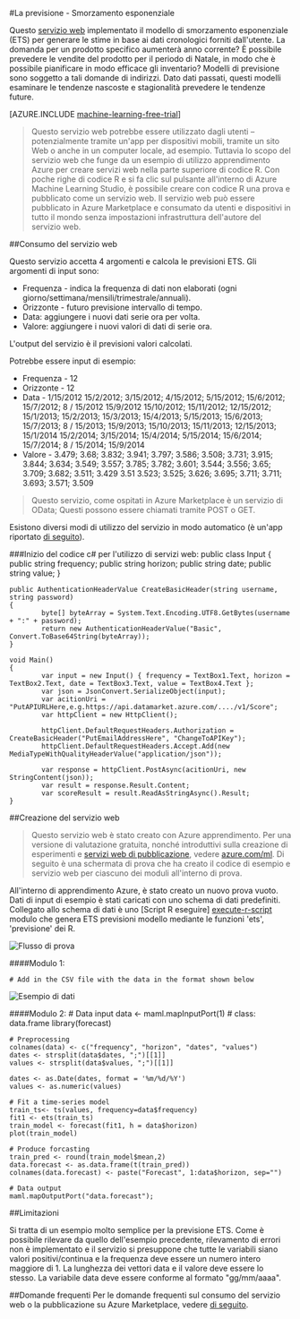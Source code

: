 <properties 
    pageTitle="Smorzamento esponenziale con la previsione | Microsoft Azure" 
    description="Servizio Web: Smorzamento esponenziale con la previsione" 
    services="machine-learning" 
    documentationCenter="" 
    authors="xueshanz" 
    manager="jhubbard" 
    editor="cgronlun"/>

<tags 
    ms.service="machine-learning" 
    ms.workload="data-services" 
    ms.tgt_pltfrm="na" 
    ms.devlang="na" 
    ms.topic="article" 
    ms.date="08/17/2016" 
    ms.author="xueshzha"/> 


#<a name="forecasting---exponential-smoothing"></a>La previsione - Smorzamento esponenziale 

Questo [servizio web]( https://datamarket.azure.com/dataset/aml_labs/ets) implementato il modello di smorzamento esponenziale (ETS) per generare le stime in base ai dati cronologici forniti dall'utente. La domanda per un prodotto specifico aumenterà anno corrente? È possibile prevedere le vendite del prodotto per il periodo di Natale, in modo che è possibile pianificare in modo efficace gli inventario? Modelli di previsione sono soggetto a tali domande di indirizzi. Dato dati passati, questi modelli esaminare le tendenze nascoste e stagionalità prevedere le tendenze future.  


[AZURE.INCLUDE [machine-learning-free-trial](../../includes/machine-learning-free-trial.md)]
 
>Questo servizio web potrebbe essere utilizzato dagli utenti – potenzialmente tramite un'app per dispositivi mobili, tramite un sito Web o anche in un computer locale, ad esempio. Tuttavia lo scopo del servizio web che funge da un esempio di utilizzo apprendimento Azure per creare servizi web nella parte superiore di codice R. Con poche righe di codice R e si fa clic sul pulsante all'interno di Azure Machine Learning Studio, è possibile creare con codice R una prova e pubblicato come un servizio web. Il servizio web può essere pubblicato in Azure Marketplace e consumato da utenti e dispositivi in tutto il mondo senza impostazioni infrastruttura dell'autore del servizio web.
 
##<a name="consumption-of-web-service"></a>Consumo del servizio web 
 
Questo servizio accetta 4 argomenti e calcola le previsioni ETS.
Gli argomenti di input sono:

* Frequenza - indica la frequenza di dati non elaborati (ogni giorno/settimana/mensili/trimestrale/annuali).
* Orizzonte - futuro previsione intervallo di tempo.
* Data: aggiungere i nuovi dati serie ora per volta.
* Valore: aggiungere i nuovi valori di dati di serie ora.

L'output del servizio è il previsioni valori calcolati.

Potrebbe essere input di esempio: 

* Frequenza - 12
* Orizzonte - 12
* Data - 1/15/2012 15/2/2012; 3/15/2012; 4/15/2012; 5/15/2012; 15/6/2012; 15/7/2012; 8 / 15/2012 15/9/2012 15/10/2012; 15/11/2012; 12/15/2012; 15/1/2013; 15/2/2013; 15/3/2013; 15/4/2013; 5/15/2013; 15/6/2013; 15/7/2013; 8 / 15/2013; 15/9/2013; 15/10/2013; 15/11/2013; 12/15/2013; 15/1/2014 15/2/2014; 3/15/2014; 15/4/2014; 5/15/2014; 15/6/2014; 15/7/2014; 8 / 15/2014; 15/9/2014
* Valore - 3.479; 3.68; 3.832; 3.941; 3.797; 3.586; 3.508; 3.731; 3.915; 3.844; 3.634; 3.549; 3.557; 3.785; 3.782; 3.601; 3.544; 3.556; 3.65; 3.709; 3.682; 3.511; 3.429 3.51 3.523; 3.525; 3.626; 3.695; 3.711; 3.711; 3.693; 3.571; 3.509
 
>Questo servizio, come ospitati in Azure Marketplace è un servizio di OData; Questi possono essere chiamati tramite POST o GET. 

Esistono diversi modi di utilizzo del servizio in modo automatico (è un'app riportato [di seguito](http://microsoftazuremachinelearning.azurewebsites.net/etsForecasting.aspx)).

###<a name="starting-c-code-for-web-service-consumption"></a>Inizio del codice c# per l'utilizzo di servizi web:
    public class Input
    {
            public string frequency;
            public string horizon;
            public string date;
            public string value;
    }
    
    public AuthenticationHeaderValue CreateBasicHeader(string username, string password)
    {
            byte[] byteArray = System.Text.Encoding.UTF8.GetBytes(username + ":" + password);
            return new AuthenticationHeaderValue("Basic", Convert.ToBase64String(byteArray));
    }

    void Main()
    {
            var input = new Input() { frequency = TextBox1.Text, horizon = TextBox2.Text, date = TextBox3.Text, value = TextBox4.Text };
            var json = JsonConvert.SerializeObject(input);
            var acitionUri = "PutAPIURLHere,e.g.https://api.datamarket.azure.com/..../v1/Score";
            var httpClient = new HttpClient();
    
            httpClient.DefaultRequestHeaders.Authorization = CreateBasicHeader("PutEmailAddressHere", "ChangeToAPIKey");
            httpClient.DefaultRequestHeaders.Accept.Add(new MediaTypeWithQualityHeaderValue("application/json"));
    
            var response = httpClient.PostAsync(acitionUri, new StringContent(json));
            var result = response.Result.Content;
            var scoreResult = result.ReadAsStringAsync().Result;
    }



##<a name="creation-of-web-service"></a>Creazione del servizio web 

>Questo servizio web è stato creato con Azure apprendimento. Per una versione di valutazione gratuita, nonché introduttivi sulla creazione di esperimenti e [servizi web di pubblicazione](machine-learning-publish-a-machine-learning-web-service.md), vedere [azure.com/ml](http://azure.com/ml). Di seguito è una schermata di prova che ha creato il codice di esempio e servizio web per ciascuno dei moduli all'interno di prova.

All'interno di apprendimento Azure, è stato creato un nuovo prova vuoto. Dati di input di esempio è stati caricati con uno schema di dati predefiniti. Collegato allo schema di dati è uno [Script R eseguire] [ execute-r-script] modulo che genera ETS previsioni modello mediante le funzioni 'ets', 'previsione' dei R. 


![Flusso di prova][2]

####<a name="module-1"></a>Modulo 1:
 
    # Add in the CSV file with the data in the format shown below 
![Esempio di dati][3]   

####<a name="module-2"></a>Modulo 2:
    # Data input
    data <- maml.mapInputPort(1) # class: data.frame
    library(forecast)
    
    # Preprocessing
    colnames(data) <- c("frequency", "horizon", "dates", "values")
    dates <- strsplit(data$dates, ";")[[1]]
    values <- strsplit(data$values, ";")[[1]]
    
    dates <- as.Date(dates, format = '%m/%d/%Y')
    values <- as.numeric(values)
    
    # Fit a time-series model
    train_ts<- ts(values, frequency=data$frequency)
    fit1 <- ets(train_ts)
    train_model <- forecast(fit1, h = data$horizon)
    plot(train_model)
    
    # Produce forcasting
    train_pred <- round(train_model$mean,2)
    data.forecast <- as.data.frame(t(train_pred))
    colnames(data.forecast) <- paste("Forecast", 1:data$horizon, sep="")
    
    # Data output
    maml.mapOutputPort("data.forecast");

 
##<a name="limitations"></a>Limitazioni 

Si tratta di un esempio molto semplice per la previsione ETS. Come è possibile rilevare da quello dell'esempio precedente, rilevamento di errori non è implementato e il servizio si presuppone che tutte le variabili siano valori positivi/continua e la frequenza deve essere un numero intero maggiore di 1. La lunghezza dei vettori data e il valore deve essere lo stesso. La variabile data deve essere conforme al formato "gg/mm/aaaa".

##<a name="faq"></a>Domande frequenti
Per le domande frequenti sul consumo del servizio web o la pubblicazione su Azure Marketplace, vedere [di seguito](machine-learning-marketplace-faq.md).

[1]: ./media/machine-learning-r-csharp-forecasting-exponential-smoothing/ets-img1.png
[2]: ./media/machine-learning-r-csharp-forecasting-exponential-smoothing/ets-img2.png
[3]: ./media/machine-learning-r-csharp-forecasting-exponential-smoothing/ets-img3.png


<!-- Module References -->
[execute-r-script]: https://msdn.microsoft.com/library/azure/30806023-392b-42e0-94d6-6b775a6e0fd5/
 
